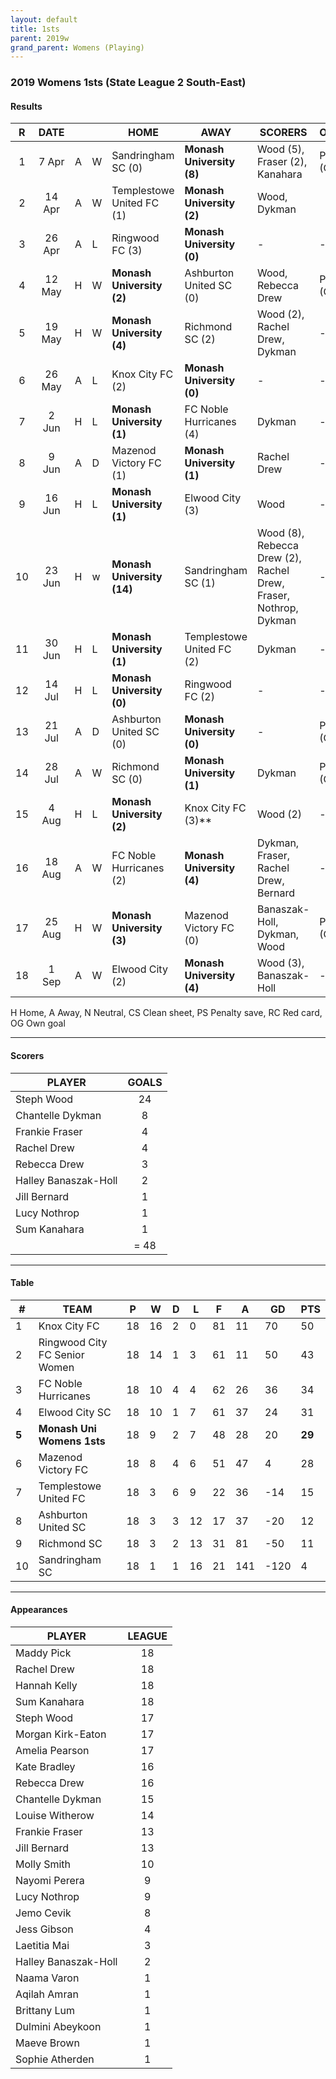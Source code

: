 ```yaml
---
layout: default
title: 1sts
parent: 2019w
grand_parent: Womens (Playing)
---
```


### 2019 Womens 1sts (State League 2 South-East)

#### Results 

| R | DATE |  |    | HOME | AWAY | SCORERS | OTHER |
|:---:|:---:|:---:|:---| --- | --- | --- | --- |
| 1 | 7 Apr | A | W |  Sandringham SC (0)  |  **Monash University (8)**  | Wood (5), Fraser (2), Kanahara |Pick (CS)  |
| 2 | 14 Apr | A | W |  Templestowe United FC (1)  |  **Monash University (2)**  | Wood, Dykman |  |
| 3 | 26 Apr | A | L |  Ringwood FC (3)  |  **Monash University (0)**  | - | - |
| 4 | 12 May | H | W |  **Monash University (2)**  |  Ashburton United SC (0)  | Wood, Rebecca Drew | Pick (CS) |
| 5 | 19 May | H | W |  **Monash University (4)**  |  Richmond SC (2)  | Wood (2), Rachel Drew, Dykman | - |
| 6 | 26 May | A | L |  Knox City FC (2)  |  **Monash University (0)**  | - | - |
| 7 | 2 Jun | H | L |  **Monash University (1)**  |  FC Noble Hurricanes (4)  | Dykman | - |
| 8 | 9 Jun | A | D |  Mazenod Victory FC (1)  |  **Monash University (1)**  | Rachel Drew | - |
| 9 | 16 Jun | H | L |  **Monash University (1)**  |  Elwood City (3)  | Wood | - |
| 10 | 23 Jun | H | w |  **Monash University (14)**  |  Sandringham SC (1)  | Wood (8), Rebecca Drew (2), Rachel Drew, Fraser, Nothrop, Dykman  | - |
| 11 | 30 Jun | H | L |  **Monash University (1)**  |  Templestowe United FC (2)  | Dykman | - |
| 12 | 14 Jul | H | L |  **Monash University (0)**  |  Ringwood FC (2)         | - | - |
| 13 | 21 Jul | A | D |  Ashburton United SC (0)  |  **Monash University (0)**  | - | Pick (CS) |
| 14 | 28 Jul | A | W |  Richmond SC (0)  |  **Monash University (1)**  | Dykman | Pick (CS) |
| 15 | 4 Aug | H | L |  **Monash University (2)**  |  Knox City FC (3)**  | Wood (2)  | - |
| 16 | 18 Aug | A | W |  FC Noble Hurricanes (2)  |  **Monash University (4)**  | Dykman, Fraser, Rachel Drew, Bernard | - |
| 17 | 25 Aug | H | W |  **Monash University (3)**  |  Mazenod Victory FC (0) | Banaszak-Holl, Dykman, Wood  | Pick (CS) |
| 18 | 1 Sep | A | W |  Elwood City (2)  | **Monash University (4)**  | Wood (3), Banaszak-Holl | - |

H Home, A Away, N Neutral, CS Clean sheet, PS Penalty save, RC Red card, OG Own goal 

------------------------

#### Scorers

| PLAYER                   | GOALS |
| ------------------------ |:-----:|
| Steph Wood               |   24  |
| Chantelle Dykman         |   8   |
| Frankie Fraser           |   4   |
| Rachel Drew              |   4   |
| Rebecca Drew             |   3   |
| Halley Banaszak-Holl     |   2   |
| Jill Bernard             |   1   |
| Lucy Nothrop             |   1   |
| Sum Kanahara             |   1   |
|                          | = 48 |

------------------------

#### Table

| #   | TEAM                          | P  | W  | D | L  | F  | A  | GD  | PTS |
|-----|-------------------------------|----|----|---|----|----|----|-----|-----|
| 1   | Knox City FC                  | 18 | 16 | 2 | 0  | 81 | 11 | 70  | 50  |
| 2   | Ringwood City FC Senior Women | 18 | 14 | 1 | 3  | 61 | 11 | 50  | 43  |
| 3   | FC Noble Hurricanes           | 18 | 10 | 4 | 4  | 62 | 26 | 36  | 34  |
| 4   | Elwood City SC                | 18 | 10 | 1 | 7  | 61 | 37 | 24  | 31  |
|**5**| **Monash Uni Womens 1sts**    | 18 | 9  | 2 | 7  | 48 | 28 | 20  |**29**|
| 6   | Mazenod Victory FC            | 18 | 8  | 4 | 6  | 51 | 47 | 4   | 28  |
| 7   | Templestowe United FC         | 18 | 3  | 6 | 9  | 22 | 36 | -14 | 15  |
| 8   | Ashburton United SC           | 18 | 3  | 3 | 12 | 17 | 37 | -20 | 12  |
| 9   | Richmond SC                   | 18 | 3  | 2 | 13 | 31 | 81 | -50 | 11  |
| 10  | Sandringham SC                | 18 | 1  | 1 | 16 | 21 | 141 | -120 | 4 |

------------------------

#### Appearances

| PLAYER                | LEAGUE |
| --------------------- |:-----:|
| Maddy Pick            |  18   |
| Rachel Drew           |  18   |
| Hannah Kelly          |  18   |
| Sum Kanahara          |  18   |
| Steph Wood            |  17   |
| Morgan Kirk-Eaton     |  17   |
| Amelia Pearson        |  17   |
| Kate Bradley          |  16   |
| Rebecca Drew          |  16   |
| Chantelle Dykman      |  15   |
| Louise Witherow       |  14   |
| Frankie Fraser        |  13   |
| Jill Bernard          |  13   |
| Molly Smith           |  10   |
| Nayomi Perera         |  9   |
| Lucy Nothrop          |  9   |
| Jemo Cevik            |  8   |
| Jess Gibson           |  4   |
| Laetitia Mai          |  3   |
| Halley Banaszak-Holl  |  2   |
| Naama Varon           |  1   |
| Aqilah Amran          |  1   |
| Brittany Lum          |  1   |
| Dulmini Abeykoon      |  1   |
| Maeve Brown           |  1   |
| Sophie Atherden       |  1   |